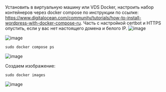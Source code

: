 Установить в виртуальную машину или VDS Docker, настроить набор контейнеров через docker compose по инструкции по ссылке: https://www.digitalocean.com/community/tutorials/how-to-install-wordpress-with-docker-compose-ru. Часть с настройкой certbot и HTTPS опустить, если у вас нет настоящего домена и белого IP.
![image](https://github.com/go-denis/Linux/assets/97671717/91a717ff-d13c-4e8b-b7a9-55c274a24d2c)

![image](https://github.com/go-denis/Linux/assets/97671717/12868caf-0324-49ab-b090-0bfdbaf89d1c)

```
sudo docker compose ps
```
![image](https://github.com/go-denis/Linux/assets/97671717/c7626a29-ebf9-4152-8e7e-86dfa0bb5e26)


Создаем изображение: 
```
sudo docker images
```
![image](https://github.com/go-denis/Linux/assets/97671717/7b0e7725-9258-4b2c-8623-9856e45584c7)
